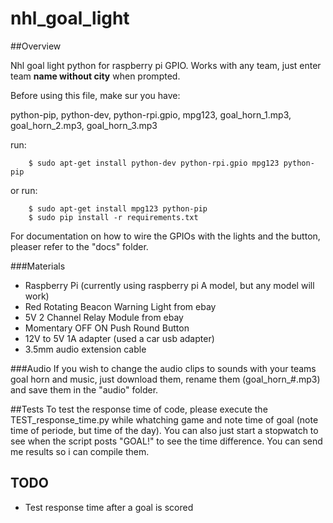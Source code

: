 # nhl_goal_light

##Overview

Nhl goal light python for raspberry pi GPIO. Works with any team, just enter team **name without city** when prompted.

Before using this file, make sur you have:


python-pip, python-dev, python-rpi.gpio, mpg123, goal_horn_1.mp3, goal_horn_2.mp3, goal_horn_3.mp3

run: 

        $ sudo apt-get install python-dev python-rpi.gpio mpg123 python-pip
or run: 

        $ sudo apt-get install mpg123 python-pip
        $ sudo pip install -r requirements.txt

For documentation on how to wire the GPIOs with the lights and the button, pleaser refer to the "docs" folder.

###Materials

* Raspberry Pi (currently using raspberry pi A model, but any model will work)
* Red Rotating Beacon Warning Light from ebay
* 5V 2 Channel Relay Module from ebay
* Momentary OFF ON Push Round Button
* 12V to 5V 1A adapter (used a car usb adapter)
* 3.5mm audio extension cable

###Audio
If you wish to change the audio clips to sounds with your teams goal horn and music, just download them, rename them (goal_horn_#.mp3) and save them in the "audio" folder.

##Tests
To test the response time of code, please execute the TEST_response_time.py while whatching game and note time of goal (note time of periode, but time of the day). You can also just start a stopwatch to see when the script posts "GOAL!" to see the time difference. You can send me results so i can compile them.

## TODO
* Test response time after a goal is scored
